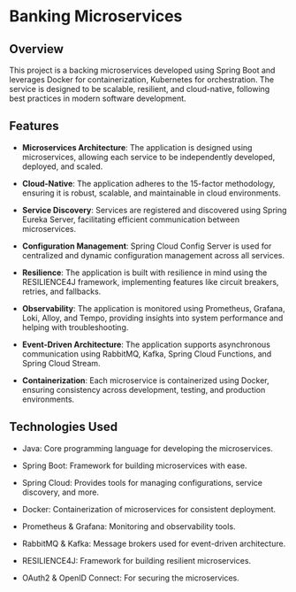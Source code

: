 
# Banking Microservices
## Overview

This project is a backing microservices developed using Spring Boot and leverages Docker for containerization, Kubernetes for orchestration. The service is designed to be scalable, resilient, and cloud-native, following best practices in modern software development.

## Features

* **Microservices Architecture**: The application is designed using microservices, allowing each service to be independently developed, deployed, and scaled.

* **Cloud-Native**: The application adheres to the 15-factor methodology, ensuring it is robust, scalable, and maintainable in cloud environments.

* **Service Discovery**: Services are registered and discovered using Spring Eureka Server, facilitating efficient communication between microservices.

* **Configuration Management**: Spring Cloud Config Server is used for centralized and dynamic configuration management across all services.

* **Resilience**: The application is built with resilience in mind using the RESILIENCE4J framework, implementing features like circuit breakers, retries, and fallbacks.

* **Observability**: The application is monitored using Prometheus, Grafana, Loki, Alloy, and Tempo, providing insights into system performance and helping with troubleshooting.

* **Event-Driven Architecture**: The application supports asynchronous communication using RabbitMQ, Kafka, Spring Cloud Functions, and Spring Cloud Stream.

* **Containerization**: Each microservice is containerized using Docker, ensuring consistency across development, testing, and production environments.



## Technologies Used

    
* Java: Core programming language for developing the microservices.
    
* Spring Boot: Framework for building microservices with ease.
    
* Spring Cloud: Provides tools for managing configurations, service discovery, and more.
    
* Docker: Containerization of microservices for consistent deployment.
    
* Prometheus & Grafana: Monitoring and observability tools.
    
* RabbitMQ & Kafka: Message brokers used for event-driven architecture.
    
* RESILIENCE4J: Framework for building resilient microservices.
    
* OAuth2 & OpenID Connect: For securing the microservices.
